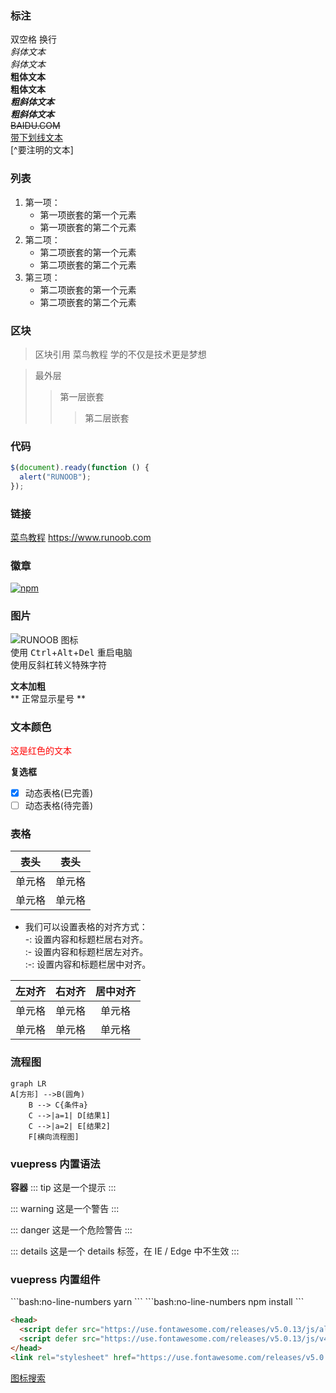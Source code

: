 ### 标注

双空格 换行  
_斜体文本_  
_斜体文本_  
**粗体文本**  
**粗体文本**  
**_粗斜体文本_**  
**_粗斜体文本_**  
~~BAIDU.COM~~  
<u>带下划线文本</u>  
[^要注明的文本]

### 列表

1. 第一项：
   - 第一项嵌套的第一个元素
   - 第一项嵌套的第二个元素
2. 第二项：
   - 第二项嵌套的第一个元素
   - 第二项嵌套的第二个元素
3. 第三项：
   - 第二项嵌套的第一个元素
   - 第二项嵌套的第二个元素

### 区块

> 区块引用
> 菜鸟教程
> 学的不仅是技术更是梦想

> 最外层
>
> > 第一层嵌套
> >
> > > 第二层嵌套

### 代码

```javascript
$(document).ready(function () {
  alert("RUNOOB");
});
```

### 链接

[菜鸟教程](https://www.runoob.com)
<https://www.runoob.com>

### 徽章

[![npm](https://img.shields.io/npm/v/typescript-plugin-css-modules)](https://www.npmjs.com/package/typescript-plugin-css-modules)

### 图片

![RUNOOB 图标](图片地址)  
使用 <kbd>Ctrl</kbd>+<kbd>Alt</kbd>+<kbd>Del</kbd> 重启电脑  
 使用反斜杠转义特殊字符

**文本加粗**  
\*\* 正常显示星号 \*\*

### 文本颜色

<span style="color: red;">这是红色的文本</span>

**复选框**

- [x] 动态表格(已完善)
- [ ] 动态表格(待完善)

### 表格

| 表头   | 表头   |
| ------ | ------ |
| 单元格 | 单元格 |
| 单元格 | 单元格 |

- 我们可以设置表格的对齐方式：  
  -: 设置内容和标题栏居右对齐。  
  :- 设置内容和标题栏居左对齐。  
  :-: 设置内容和标题栏居中对齐。

| 左对齐 | 右对齐 | 居中对齐 |
| :----- | -----: | :------: |
| 单元格 | 单元格 |  单元格  |
| 单元格 | 单元格 |  单元格  |

### 流程图

```mermaid
graph LR
A[方形] -->B(圆角)
    B --> C{条件a}
    C -->|a=1| D[结果1]
    C -->|a=2| E[结果2]
    F[横向流程图]
```

### vuepress 内置语法

**容器**
::: tip
这是一个提示
:::

::: warning
这是一个警告
:::

::: danger
这是一个危险警告
:::

::: details
这是一个 details 标签，在 IE / Edge 中不生效
:::

### vuepress 内置组件

<Badge type="tip" text="标签" vertical="top" />

<CodeGroup>
  <CodeGroupItem title="YARN">
  ```bash:no-line-numbers
  yarn
  ```
  </CodeGroupItem>
  <CodeGroupItem title="NPM" active>
  ```bash:no-line-numbers
  npm install
  ```
  </CodeGroupItem>
</CodeGroup>

```html
<head>
  <script defer src="https://use.fontawesome.com/releases/v5.0.13/js/all.js"></script>
  <script defer src="https://use.fontawesome.com/releases/v5.0.13/js/v4-shims.js"></script>
</head>
<link rel="stylesheet" href="https://use.fontawesome.com/releases/v5.0.13/css/all.css" />
```

[图标搜索](https://fontawesome.com/v5.15/icons?d=gallery&p=2&m=free)

